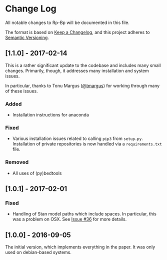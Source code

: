 # Change Log
All notable changes to Rp-Bp will be documented in this file.

The format is based on [Keep a Changelog](http://keepachangelog.com/), 
and this project adheres to [Semantic Versioning](http://semver.org/).

## [1.1.0] - 2017-02-14

This is a rather significant update to the codebase and includes many small changes. Primarily, though, it addresses many installation and system issues.

In particular, thanks to Tonu Margus ([@tmargus](https://github.com/tmargus)) for working through many of these issues.

### Added
- Installation instructions for anaconda

### Fixed
- Various installation issues related to calling ``pip3`` from ``setup.py``. Installation of private repositories is now handled via a ``requirements.txt`` file.

### Removed
- All uses of (py)bedtools

## [1.0.1] - 2017-02-01
### Fixed
- Handling of Stan model paths which include spaces. In particular, this was a problem on OSX. See [Issue #36](https://github.com/dieterich-lab/rp-bp/issues/36) for more details.


## [1.0.0] - 2016-09-05
The initial version, which implements everything in the paper. It was only used on debian-based systems.